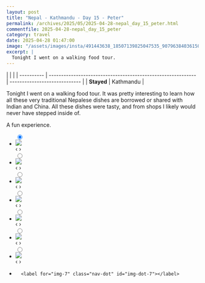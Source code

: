 ```yaml
---
layout: post
title: "Nepal - Kathmandu - Day 15 - Peter"
permalink: /archives/2025/05/2025-04-28-nepal_day_15_peter.html
commentfile: 2025-04-28-nepal_day_15_peter
category: travel
date: 2025-04-28 01:47:00
image: "/assets/images/insta/491443638_18507139825047535_9079638403615001108_n_18067197361803871.jpg"
excerpt: |
  Tonight I went on a walking food tour.
---
```


|            |                                                              |
| ---------- | ------------------------------------------------------------ | ----------------------------- |
| **Stayed** | Kathmandu |


Tonight I went on a walking food tour. It was pretty interesting to learn how all these very traditional Nepalese dishes are borrowed or shared with Indian and China. All these dishes were tasty, and from shops I likely would never have stepped inside of. 

A fun experience.
    
             
<ul class="slides">
    <input type="radio" name="radio-btn" id="img-1" checked="checked" />
    <li class="slide-container">
        <div class="slide">
          <a href="/assets/images/insta/491442742_18507139843047535_5235881341265805290_n_18247841758304169.jpg"><img src="/assets/images/insta/491442742_18507139843047535_5235881341265805290_n_18247841758304169.jpg" /></a>
        </div>
    <div class="nav">
      <label for="img-7" class="prev">&#x2039;</label>
      <label for="img-2" class="next">&#x203a;</label>
    </div>
    </li>
        <input type="radio" name="radio-btn" id="img-2"  />
    <li class="slide-container">
        <div class="slide">
          <a href="/assets/images/insta/491436428_18507139852047535_7109025556719835001_n_18051999455056351.jpg"><img src="/assets/images/insta/491436428_18507139852047535_7109025556719835001_n_18051999455056351.jpg" /></a>
        </div>
    <div class="nav">
      <label for="img-1" class="prev">&#x2039;</label>
      <label for="img-3" class="next">&#x203a;</label>
    </div>
    </li>
        <input type="radio" name="radio-btn" id="img-3"  />
    <li class="slide-container">
        <div class="slide">
          <a href="/assets/images/insta/491442536_18507139861047535_4812199059828415552_n_18045913124455338.jpg"><img src="/assets/images/insta/491442536_18507139861047535_4812199059828415552_n_18045913124455338.jpg" /></a>
        </div>
    <div class="nav">
      <label for="img-2" class="prev">&#x2039;</label>
      <label for="img-4" class="next">&#x203a;</label>
    </div>
    </li>
        <input type="radio" name="radio-btn" id="img-4"  />
    <li class="slide-container">
        <div class="slide">
          <a href="/assets/images/insta/491445491_18507139873047535_8610267029944319415_n_17976312008832339.jpg"><img src="/assets/images/insta/491445491_18507139873047535_8610267029944319415_n_17976312008832339.jpg" /></a>
        </div>
    <div class="nav">
      <label for="img-3" class="prev">&#x2039;</label>
      <label for="img-5" class="next">&#x203a;</label>
    </div>
    </li>
        <input type="radio" name="radio-btn" id="img-5"  />
    <li class="slide-container">
        <div class="slide">
          <a href="/assets/images/insta/491449231_18507139885047535_7871498140356875566_n_18092878075591989.jpg"><img src="/assets/images/insta/491449231_18507139885047535_7871498140356875566_n_18092878075591989.jpg" /></a>
        </div>
    <div class="nav">
      <label for="img-4" class="prev">&#x2039;</label>
      <label for="img-6" class="next">&#x203a;</label>
    </div>
    </li>
        <input type="radio" name="radio-btn" id="img-6"  />
    <li class="slide-container">
        <div class="slide">
          <a href="/assets/images/insta/491441437_18507139897047535_3192894832228457808_n_17900871069173453.jpg"><img src="/assets/images/insta/491441437_18507139897047535_3192894832228457808_n_17900871069173453.jpg" /></a>
        </div>
    <div class="nav">
      <label for="img-5" class="prev">&#x2039;</label>
      <label for="img-7" class="next">&#x203a;</label>
    </div>
    </li>
    <input type="radio" name="radio-btn" id="img-7" />
    <li class="slide-container">
        <div class="slide">
          <a href="/assets/images/insta/491443638_18507139825047535_9079638403615001108_n_18067197361803871.jpg"><img src="/assets/images/insta/491443638_18507139825047535_9079638403615001108_n_18067197361803871.jpg" /></a>
        </div>
    <div class="nav">
      <label for="img-6" class="prev">&#x2039;</label>
      <label for="img-1" class="next">&#x203a;</label>
    </div>
    </li>
			
<li class="nav-dots">
      <label for="img-1" class="nav-dot" id="img-dot-1"></label>
      <label for="img-2" class="nav-dot" id="img-dot-2"></label>
      <label for="img-3" class="nav-dot" id="img-dot-3"></label>
      <label for="img-4" class="nav-dot" id="img-dot-4"></label>
      <label for="img-5" class="nav-dot" id="img-dot-5"></label>
      <label for="img-6" class="nav-dot" id="img-dot-6"></label>

      <label for="img-7" class="nav-dot" id="img-dot-7"></label>

</li>
</ul>     
		